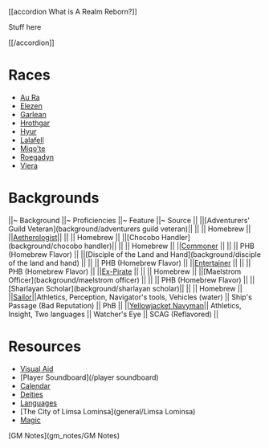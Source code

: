<script type="module">
    import { init_accordions } from "/static/js/common/utils.js";
    init_accordions();
    import { init_links } from "/static/js/common/visual_aid_backend.js";
    init_links();
</script>

[[accordion What is A Realm Reborn?]]

Stuff here

[[/accordion]]

# Races
* [Au Ra](race/aura)
* [Elezen](race/elezen)
* [Garlean](race/garlean)
* [Hrothgar](race/hrothgar)
* [Hyur](race/hyur)
* [Lalafell](race/lalafell)
* [Miqo'te](race/miqote)
* [Roegadyn](race/roegadyn)
* [Viera](race/viera)

# Backgrounds
||~ Background ||~ Proficiencies ||~ Feature ||~ Source ||
||[Adventurers' Guild Veteran](background/adventurers guild veteran)|| || || Homebrew ||
||[Aetherologist](background/aetherologist)|| || || Homebrew ||
||[Chocobo Handler](background/chocobo handler)|| || || Homebrew ||
||[Commoner](background/commoner) || || || PHB (Homebrew Flavor) ||
||[Disciple of the Land and Hand](background/disciple of the land and hand) || || || PHB (Homebrew Flavor) ||
||[Entertainer](background/entertainer) || || || PHB (Homebrew Flavor) ||
||[Ex-Pirate](background/ex-pirate) || || || Homebrew ||
||[Maelstrom Officer](background/maelstrom officer) || || || PHB (Homebrew Flavor) ||
||[Sharlayan Scholar](background/sharlayan scholar)|| || || Homebrew ||
||[Sailor](background/sailor)||Athletics, Perception, Navigator's tools, Vehicles (water) || Ship's Passage (Bad Reputation) || PhB ||
||[Yellowjacket Navyman](background/yellowjacket-navyman)|| Athletics, Insight, Two languages || Watcher's Eye || SCAG (Reflavored) ||

# Resources
* [Visual Aid](/visual_aid)
* [Player Soundboard](/player soundboard)
* [Calendar](general/calendar)
* [Deities](general/deities)
* [Languages](general/Languages)
* [The City of Limsa Lominsa](general/Limsa Lominsa)
* [Magic](general/Magic)

[GM Notes](gm_notes/GM Notes)